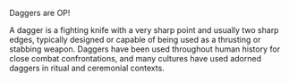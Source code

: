Daggers are OP!

A dagger is a fighting knife with a very sharp point and usually two sharp edges, typically designed or capable of being used as a thrusting or stabbing weapon. Daggers have been used throughout human history for close combat confrontations, and many cultures have used adorned daggers in ritual and ceremonial contexts.